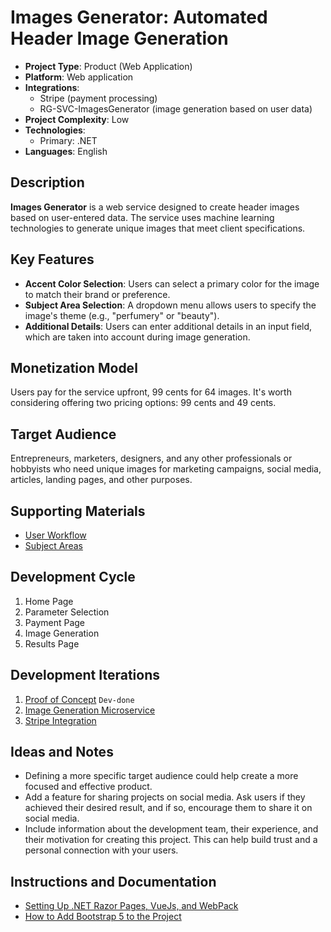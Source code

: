 # Images Generator: Automated Header Image Generation

- **Project Type**: Product (Web Application)
- **Platform**: Web application
- **Integrations**:
  - Stripe (payment processing)
  - RG-SVC-ImagesGenerator (image generation based on user data)
- **Project Complexity**: Low
- **Technologies**: 
  - Primary: .NET
- **Languages**: English

## Description

**Images Generator** is a web service designed to create header images based on user-entered data. The service uses machine learning technologies to generate unique images that meet client specifications.

## Key Features

- **Accent Color Selection**: Users can select a primary color for the image to match their brand or preference.
- **Subject Area Selection**: A dropdown menu allows users to specify the image's theme (e.g., "perfumery" or "beauty").
- **Additional Details**: Users can enter additional details in an input field, which are taken into account during image generation.

## Monetization Model

Users pay for the service upfront, 99 cents for 64 images. It's worth considering offering two pricing options: 99 cents and 49 cents.

## Target Audience

Entrepreneurs, marketers, designers, and any other professionals or hobbyists who need unique images for marketing campaigns, social media, articles, landing pages, and other purposes.

## Supporting Materials

- [User Workflow](./docs/user-workflow.md)
- [Subject Areas](./docs/subject-areas.md)

## Development Cycle

1. Home Page
2. Parameter Selection
3. Payment Page
4. Image Generation
5. Results Page

## Development Iterations

1. [Proof of Concept](./docs/iteration-1.md) `Dev-done`
2. [Image Generation Microservice](./docs/iteration-2.md)
3. [Stripe Integration](./docs/iteration-3.md)

## Ideas and Notes

- Defining a more specific target audience could help create a more focused and effective product.
- Add a feature for sharing projects on social media. Ask users if they achieved their desired result, and if so, encourage them to share it on social media.
- Include information about the development team, their experience, and their motivation for creating this project. This can help build trust and a personal connection with your users.

## Instructions and Documentation

- [Setting Up .NET Razor Pages, VueJs, and WebPack](./docs/how-to-setup-project/readme.md)
- [How to Add Bootstrap 5 to the Project](./docs/how-to-add-bootstrap.md)
